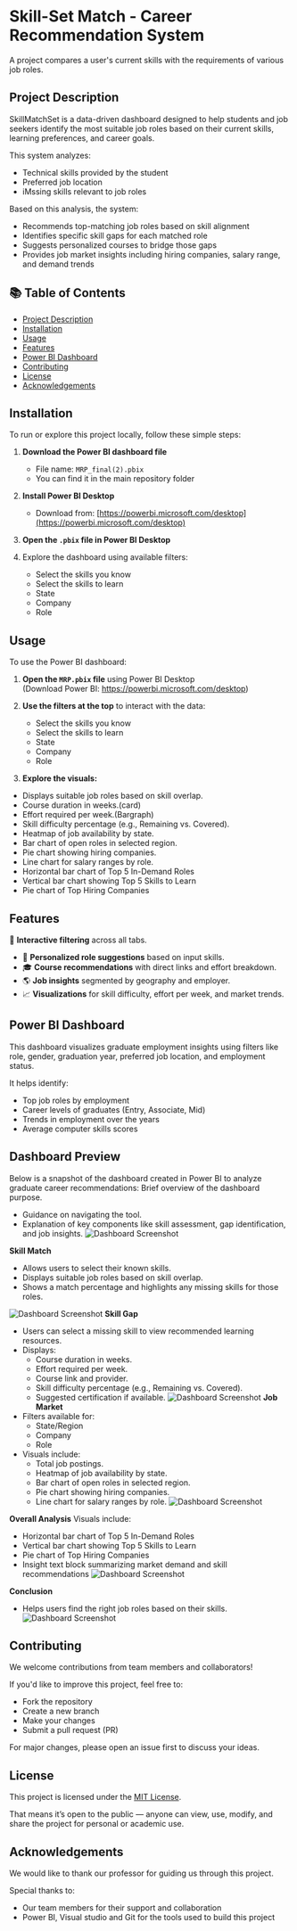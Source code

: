 # Skill-Set Match - Career Recommendation System 
A project compares a user's current skills with the requirements of various job roles.
## Project Description

SkillMatchSet is a data-driven dashboard designed to help students and job seekers identify the most suitable job roles based on their current skills, learning preferences, and career goals.

This system analyzes:
- Technical skills provided by the student
- Preferred job location
- iMssing skills relevant to job roles

Based on this analysis, the system:
- Recommends top-matching job roles based on skill alignment
- Identifies specific skill gaps for each matched role
- Suggests personalized courses to bridge those gaps
- Provides job market insights including hiring companies, salary range, and demand trends
## 📚 Table of Contents

- [Project Description](#project-description)
- [Installation](#installation)
- [Usage](#usage)
- [Features](#features)
- [Power BI Dashboard](#power-bi-dashboard)
- [Contributing](#contributing)
- [License](#license)
- [Acknowledgements](#acknowledgements)
## Installation

To run or explore this project locally, follow these simple steps:

1. **Download the Power BI dashboard file**  
   - File name: `MRP_final(2).pbix`  
   - You can find it in the main repository folder

2. **Install Power BI Desktop**  
   - Download from: [https://powerbi.microsoft.com/desktop](https://powerbi.microsoft.com/desktop)

3. **Open the `.pbix` file in Power BI Desktop**

4. Explore the dashboard using available filters:
   - Select the skills you know
   - Select the skills to learn
   - State
   - Company
   - Role
##  Usage

To use the Power BI dashboard:

1. **Open the `MRP.pbix` file** using Power BI Desktop  
   (Download Power BI: https://powerbi.microsoft.com/desktop)

2. **Use the filters at the top** to interact with the data:
   - Select the skills you know
   - Select the skills to learn
   - State
   - Company
   - Role

3. **Explore the visuals:**
   
- Displays suitable job roles based on skill overlap.
-	Course duration in weeks.(card)
-	Effort required per week.(Bargraph)
-	Skill difficulty percentage (e.g., Remaining vs. Covered).
-	Heatmap of job availability by state.
-	Bar chart of open roles in selected region.
-	Pie chart showing hiring companies.
-	Line chart for salary ranges by role.
-	Horizontal bar chart of Top 5 In-Demand Roles
-	Vertical bar chart showing Top 5 Skills to Learn
-	Pie chart of Top Hiring Companies


## Features

🔄 **Interactive filtering** across all tabs.
- 🎯 **Personalized role suggestions** based on input skills.
- 🎓 **Course recommendations** with direct links and effort breakdown.
- 🌎 **Job insights** segmented by geography and employer.
- 📈 **Visualizations** for skill difficulty, effort per week, and market trends.

## Power BI Dashboard

This dashboard visualizes graduate employment insights using filters like role, gender, graduation year, preferred job location, and employment status.

It helps identify:
- Top job roles by employment
- Career levels of graduates (Entry, Associate, Mid)
- Trends in employment over the years
- Average computer skills scores
## Dashboard Preview
Below is a snapshot of the dashboard created in Power BI to analyze graduate career recommendations:
Brief overview of the dashboard purpose.
- Guidance on navigating the tool.
- Explanation of key components like skill assessment, gap identification, and job insights.
![Dashboard Screenshot](mrp_img1.png)

**Skill Match**
- Allows users to select their known skills.
- Displays suitable job roles based on skill overlap.
- Shows a match percentage and highlights any missing skills for those roles.

![Dashboard Screenshot](mrp_img2.png)
**Skill Gap**
- Users can select a missing skill to view recommended learning resources.
- Displays:
  - Course duration in weeks.
  - Effort required per week.
  - Course link and provider.
  - Skill difficulty percentage (e.g., Remaining vs. Covered).
  - Suggested certification if available.
![Dashboard Screenshot](mrp_img3.png)
**Job Market**
- Filters available for:
  - State/Region
  - Company
  - Role
- Visuals include:
  - Total job postings.
  - Heatmap of job availability by state.
  - Bar chart of open roles in selected region.
  - Pie chart showing hiring companies.
  - Line chart for salary ranges by role.
![Dashboard Screenshot](Images/mrp_img4.png)

**Overall Analysis**
Visuals include:
- Horizontal bar chart of Top 5 In-Demand Roles
- Vertical bar chart showing Top 5 Skills to Learn
- Pie chart of Top Hiring Companies
- Insight text block summarizing market demand and skill recommendations
![Dashboard Screenshot](mrp_img5.png)

**Conclusion**
- Helps users find the right job roles based on their skills.
  ![Dashboard Screenshot](mrp_img6.png)


## Contributing

We welcome contributions from team members and collaborators!

If you'd like to improve this project, feel free to:

- Fork the repository
- Create a new branch
- Make your changes
- Submit a pull request (PR)

For major changes, please open an issue first to discuss your ideas.
## License

This project is licensed under the [MIT License](LICENSE).

That means it’s open to the public — anyone can view, use, modify, and share the project for personal or academic use.
## Acknowledgements

We would like to thank our professor for guiding us through this project.

Special thanks to:
- Our team members for their support and collaboration
- Power BI, Visual studio and Git for the tools used to build this project

